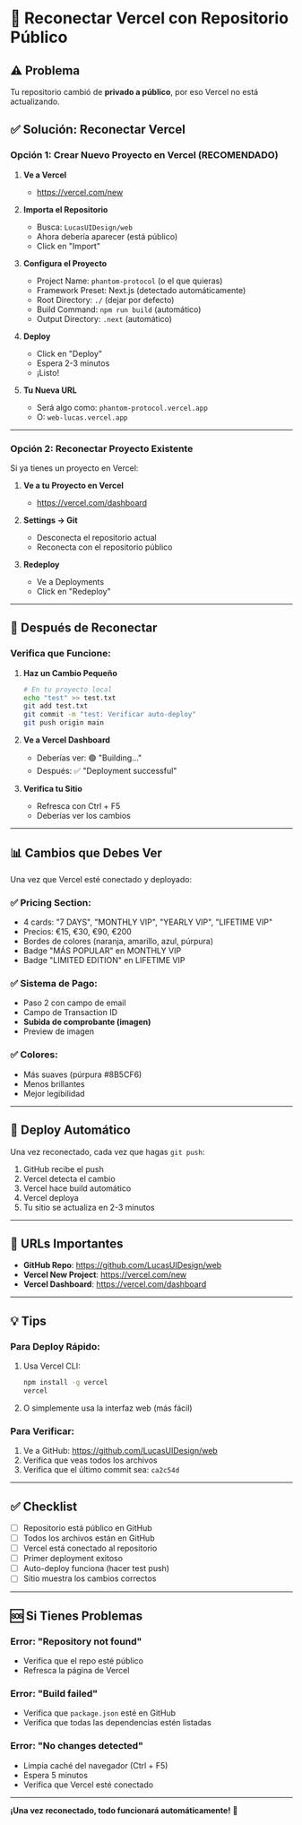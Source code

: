 # 🔄 Reconectar Vercel con Repositorio Público

## ⚠️ Problema
Tu repositorio cambió de **privado a público**, por eso Vercel no está actualizando.

## ✅ Solución: Reconectar Vercel

### Opción 1: Crear Nuevo Proyecto en Vercel (RECOMENDADO)

1. **Ve a Vercel**
   - https://vercel.com/new

2. **Importa el Repositorio**
   - Busca: `LucasUIDesign/web`
   - Ahora debería aparecer (está público)
   - Click en "Import"

3. **Configura el Proyecto**
   - Project Name: `phantom-protocol` (o el que quieras)
   - Framework Preset: Next.js (detectado automáticamente)
   - Root Directory: `./` (dejar por defecto)
   - Build Command: `npm run build` (automático)
   - Output Directory: `.next` (automático)

4. **Deploy**
   - Click en "Deploy"
   - Espera 2-3 minutos
   - ¡Listo!

5. **Tu Nueva URL**
   - Será algo como: `phantom-protocol.vercel.app`
   - O: `web-lucas.vercel.app`

---

### Opción 2: Reconectar Proyecto Existente

Si ya tienes un proyecto en Vercel:

1. **Ve a tu Proyecto en Vercel**
   - https://vercel.com/dashboard

2. **Settings → Git**
   - Desconecta el repositorio actual
   - Reconecta con el repositorio público

3. **Redeploy**
   - Ve a Deployments
   - Click en "Redeploy"

---

## 🎯 Después de Reconectar

### Verifica que Funcione:

1. **Haz un Cambio Pequeño**
   ```bash
   # En tu proyecto local
   echo "test" >> test.txt
   git add test.txt
   git commit -m "test: Verificar auto-deploy"
   git push origin main
   ```

2. **Ve a Vercel Dashboard**
   - Deberías ver: 🟢 "Building..."
   - Después: ✅ "Deployment successful"

3. **Verifica tu Sitio**
   - Refresca con Ctrl + F5
   - Deberías ver los cambios

---

## 📊 Cambios que Debes Ver

Una vez que Vercel esté conectado y deployado:

### ✅ Pricing Section:
- 4 cards: "7 DAYS", "MONTHLY VIP", "YEARLY VIP", "LIFETIME VIP"
- Precios: €15, €30, €90, €200
- Bordes de colores (naranja, amarillo, azul, púrpura)
- Badge "MÁS POPULAR" en MONTHLY VIP
- Badge "LIMITED EDITION" en LIFETIME VIP

### ✅ Sistema de Pago:
- Paso 2 con campo de email
- Campo de Transaction ID
- **Subida de comprobante (imagen)**
- Preview de imagen

### ✅ Colores:
- Más suaves (púrpura #8B5CF6)
- Menos brillantes
- Mejor legibilidad

---

## 🚀 Deploy Automático

Una vez reconectado, cada vez que hagas `git push`:
1. GitHub recibe el push
2. Vercel detecta el cambio
3. Vercel hace build automático
4. Vercel deploya
5. Tu sitio se actualiza en 2-3 minutos

---

## 🔗 URLs Importantes

- **GitHub Repo**: https://github.com/LucasUIDesign/web
- **Vercel New Project**: https://vercel.com/new
- **Vercel Dashboard**: https://vercel.com/dashboard

---

## 💡 Tips

### Para Deploy Rápido:
1. Usa Vercel CLI:
   ```bash
   npm install -g vercel
   vercel
   ```

2. O simplemente usa la interfaz web (más fácil)

### Para Verificar:
1. Ve a GitHub: https://github.com/LucasUIDesign/web
2. Verifica que veas todos los archivos
3. Verifica que el último commit sea: `ca2c54d`

---

## ✅ Checklist

- [ ] Repositorio está público en GitHub
- [ ] Todos los archivos están en GitHub
- [ ] Vercel está conectado al repositorio
- [ ] Primer deployment exitoso
- [ ] Auto-deploy funciona (hacer test push)
- [ ] Sitio muestra los cambios correctos

---

## 🆘 Si Tienes Problemas

### Error: "Repository not found"
- Verifica que el repo esté público
- Refresca la página de Vercel

### Error: "Build failed"
- Verifica que `package.json` esté en GitHub
- Verifica que todas las dependencias estén listadas

### Error: "No changes detected"
- Limpia caché del navegador (Ctrl + F5)
- Espera 5 minutos
- Verifica que Vercel esté conectado

---

**¡Una vez reconectado, todo funcionará automáticamente!** 🚀